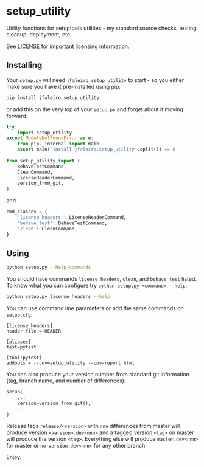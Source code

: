 # setup_utility

Utility functions for setuptools utilities - my standard source checks, testing, cleanup, deployment, etc.

See [LICENSE](LICENSE) for important licensing information.

## Installing

Your `setup.py` will need `jfaleiro.setup_utility` to start - so you either make sure you have it pre-installed using pip:

```bash
pip install jfaleiro.setup_utility
```

or add this on the very top of your `setup.py` and forget about it moving forward.

```python
try:
    import setup_utility
except ModuleNotFoundError as e:
    from pip._internal import main
    assert main('install jfaleiro.setup_utility'.split()) == 0
    
from setup_utility import (
    BehaveTestCommand,
    CleanCommand,
    LicenseHeaderCommand,
    version_from_git,
)
```

and

```python
cmd_classes = {
    'license_headers': LicenseHeaderCommand,
    'behave_test': BehaveTestCommand,
    'clean': CleanCommand,
}
```

## Using

```bash
python setup.py --help-commands
```

You should have commands `license_headers`, `clean`, and `behave_test` listed. To know what you can configure try `python setup.py <command> --help`:

```bash
python setup.py license_headers --help
```

You can use command line parameters or add the same commands on `setup.cfg`:


```
[license_headers]
header-file = HEADER

[aliases]
test=pytest

[tool:pytest]
addopts = --cov=setup_utility --cov-report html
```

You can also produce your version number from standard git information (tag, branch name, and number of differences):

```python
setup(
	...
    version=version_from_git(),
	...
)
```

Release tags `release/<version>` with `nnn` differences from master will produce version `<version>.dev<nnn>` and a tagged version `<tag>` on master will produce the version `<tag>`. Everything else will produce `master.dev<nnn>` for master or `no-version.dev<nnn>` for any other branch. 


Enjoy.
